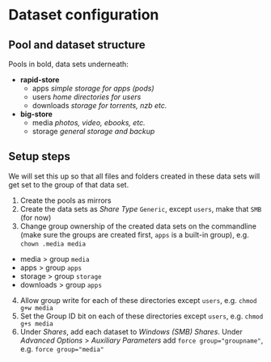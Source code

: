 # Dataset configuration

## Pool and dataset structure

Pools in bold, data sets underneath:
* __rapid-store__
  * apps _simple storage for apps (pods)_
  * users _home directories for users_
  * downloads _storage for torrents, nzb etc._
* __big-store__
  * media _photos, video, ebooks, etc._
  * storage _general storage and backup_

## Setup steps
We will set this up so that all files and folders created in these data sets will get set to the group of that data set.

1. Create the pools as mirrors
2. Create the data sets as _Share Type_ `Generic`, except `users`, make that `SMB` (for now)
3. Change group ownership of the created data sets on the commandline (make sure the groups are created first, `apps` is a built-in group), e.g. `chown .media media`
* media > group `media`
* apps > group `apps`
* storage > group `storage`
* downloads > group `apps`
4. Allow group write for each of these directories except `users`, e.g. `chmod g+w media`
5. Set the Group ID bit on each of these directories except `users`, e.g. `chmod g+s media`
6. Under _Shares_, add each dataset to _Windows (SMB) Shares_. Under _Advanced Options_ > _Auxiliary Parameters_ add `force group="groupname"`, e.g. `force group="media"`
  
  


